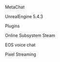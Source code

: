 MetaChat

UnrealEngine 5.4.3

Plugins

  Online Subsystem Steam
  
  EOS voice chat
  
  Pixel Streaming
  
